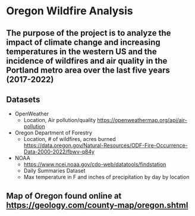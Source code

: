 # Oregon Wildfire Analysis

## The purpose of the project is to analyze the impact of climate change and increasing temperatures in the western US and the incidence of wildfires and air quality in the Portland metro area over the last five years (2017-2022)

## Datasets
* OpenWeather
  * Location, Air pollution/quality https://openweathermap.org/api/air-pollution
* Oregon Department of Forestry  
  * Location, # of wildfires, acres burned https://data.oregon.gov/Natural-Resources/ODF-Fire-Occurrence-Data-2000-2022/fbwv-q84y
* NOAA
  * https://www.ncei.noaa.gov/cdo-web/datatools/findstation
  * Daily Summaries Dataset
  * Max temperature in F and inches of precipitation by day by location

## Map of Oregon found online at https://geology.com/county-map/oregon.shtml 
